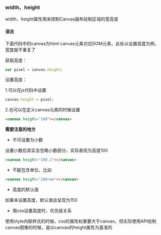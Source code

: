 ### width、height

width、height属性用来控制Canvas画布绘制区域的宽高度



#### 语法

下面代码中的canvas为html canvas元素对应DOM元素，此处以设置高度为例，宽度就不重复了

获取高度：

```javascript
var pixel = canvas.height;
```

设置高度：

1.可以在js代码中设置

```javascript
canvas.height = pixel;
```

2.也可以在定义canvas元素的时候设置

```html
<canvas height="100"></canvas>
```



**需要注意的地方**

* 不可设置为小数

设置小数后其实会忽略小数部分，实际表现为高度100

```html
<canvas height="100.1"></canvas>
```

* 不能包含单位，比如

```html
<canvas height="100rem"></canvas>
```

* 高度的默认值

如果未设置高度，默认值会呈现为150

* 用css设置高度时，优先级关系

使用style内联样式的时候，css的属性权重要大于canvas，但实际使用API绘制canvas图像的时候，是以canvas的height属性为基准的


